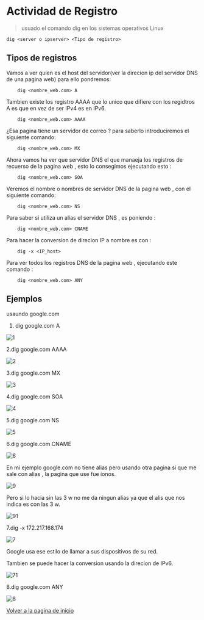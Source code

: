 # Actividad de Registro

>usuado el comando dig en los sistemas operativos Linux

    dig <server o ipserver> <Tipo de registro>
    
## Tipos de registros 
 
Vamos a ver quien es el host del servidor(ver la direcion ip del servidor DNS de una pagina web) para ello pondremos:

        dig <nombre_web.com> A

Tambien existe los registro AAAA que lo unico que difiere con los regidtros A es que en vez de ser IPv4 es en IPv6.

        dig <nombre_web.com> AAAA

¿Esa pagina tiene un servidor de correo ? para saberlo introduciremos el siguiente comando:

        dig <nombre_web.com> MX

Ahora vamos ha ver que servidor DNS el que manaeja los registros de recuerso de la pagina web , esto lo consegimos ejecutando esto :

        dig <nombre_web.com> SOA
        
Veremos el nombre o nombres de servidor DNS de la pagina web , con el siguiente comando: 

        dig <nombre_web.com> NS

Para saber si utiliza un alias el servidor DNS , es poniendo :

        dig <nombre_web.com> CNAME

Para hacer la conversion de direcion IP a nombre es con :

        dig -x <IP_host> 

Para ver todos los registros DNS de la pagina web , ejecutando este comando : 

        dig <nombre_web.com> ANY
        
## Ejemplos

usaundo google.com

1. dig google.com A

![1](./imagenes/1.PNG)

2.dig google.com AAAA

![2](./imagenes/2.PNG)

3.dig google.com MX

![3](./imagenes/3.PNG)

4.dig google.com SOA

![4](./imagenes/4.PNG)

5.dig google.com NS

![5](./imagenes/5.PNG)

 6.dig google.com CNAME
 
 ![6](./imagenes/6.PNG)
 
 En mi ejemplo google.com no tiene alias pero usando otra pagina si que me sale con alias , la pagina que use fue ionos. 
 
  ![9](./imagenes/9.PNG)
 
Pero si lo hacia sin las 3 w no me da ningun alias ya que el alis que nos indica es con las 3 w.

 ![91](./imagenes/9_1.PNG)
 
7.dig -x 172.217.168.174

![7](./imagenes/7.PNG)

Google usa ese estilo de llamar a sus dispositivos de su red.

Tambien se puede hacer la conversion usando la direcion de IPv6.

![71](./imagenes/7_1.PNG)

8.dig google.com ANY

![8](./imagenes/8.PNG)

[Volver a la pagina de inicio](README.md)
